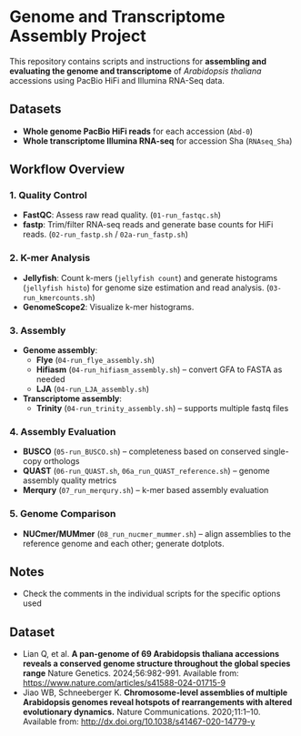 # Genome and Transcriptome Assembly Project

This repository contains scripts and instructions for **assembling and evaluating the genome and transcriptome** of *Arabidopsis thaliana* accessions using PacBio HiFi and Illumina RNA-Seq data.

## Datasets

- **Whole genome PacBio HiFi reads** for each accession (`Abd-0`)  
- **Whole transcriptome Illumina RNA-seq** for accession Sha (`RNAseq_Sha`)  

## Workflow Overview

### 1. Quality Control
- **FastQC**: Assess raw read quality. (`01-run_fastqc.sh`)
- **fastp**: Trim/filter RNA-seq reads and generate base counts for HiFi reads. (`02-run_fastp.sh` / `02a-run_fastp.sh`)

### 2. K-mer Analysis
- **Jellyfish**: Count k-mers (`jellyfish count`) and generate histograms (`jellyfish histo`) for genome size estimation and read analysis. (`03-run_kmercounts.sh`)
- **GenomeScope2**: Visualize k-mer histograms.

### 3. Assembly
- **Genome assembly**:
  - **Flye** (`04-run_flye_assembly.sh`)
  - **Hifiasm** (`04-run_hifiasm_assembly.sh`) – convert GFA to FASTA as needed
  - **LJA** (`04-run_LJA_assembly.sh`)
- **Transcriptome assembly**:
  - **Trinity** (`04-run_trinity_assembly.sh`) – supports multiple fastq files

### 4. Assembly Evaluation
- **BUSCO** (`05-run_BUSCO.sh`) – completeness based on conserved single-copy orthologs
- **QUAST** (`06-run_QUAST.sh`, `06a_run_QUAST_reference.sh`) – genome assembly quality metrics
- **Merqury** (`07_run_merqury.sh`) – k-mer based assembly evaluation

### 5. Genome Comparison
- **NUCmer/MUMmer** (`08_run_nucmer_mummer.sh`) – align assemblies to the reference genome and each other; generate dotplots.

## Notes
- Check the comments in the individual scripts for the specific options used
  
## Dataset
- Lian Q, et al. **A pan-genome of 69 Arabidopsis thaliana accessions reveals a conserved genome structure throughout the global species range** Nature Genetics. 2024;56:982-991. Available from: https://www.nature.com/articles/s41588-024-01715-9
- Jiao WB, Schneeberger K. **Chromosome-level assemblies of multiple Arabidopsis genomes reveal hotspots of rearrangements with altered evolutionary dynamics.** Nature Communications. 2020;11:1–10. Available from: http://dx.doi.org/10.1038/s41467-020-14779-y
